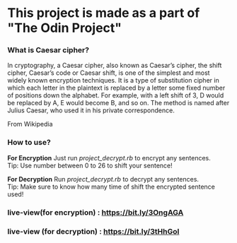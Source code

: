 # This project is made as a part of "The Odin Project"

### What is Caesar cipher?

In cryptography, a Caesar cipher, also known as Caesar’s cipher, the shift cipher, Caesar’s code or Caesar shift, is one of the simplest and most widely known encryption techniques. It is a type of substitution cipher in which each letter in the plaintext is replaced by a letter some fixed number of positions down the alphabet. For example, with a left shift of 3, D would be replaced by A, E would become B, and so on. The method is named after Julius Caesar, who used it in his private correspondence.
    
From Wikipedia


### How to use?

**For Encryption**
Just run *project_decrypt.rb* to encrypt any sentences.\
Tip: Use number between 0 to 26 to shift your sentence!

**For Decryption**
Run *project_decrypt.rb* to decrypt any sentences.\
Tip: Make sure to know how many time of shift the encrypted sentence used!

### live-view(for encryption) : https://bit.ly/3OngAGA
### live-view (for decryption) : https://bit.ly/3tHhGoI
